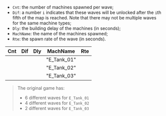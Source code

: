 - `Cnt`: the number of machines spawned per wave;
- `Dif`: a number `i` indicates that these waves will be unlocked after the `i`th fifth of the map is reached.
  Note that there may not be multiple waves for the same machine types;
- `Dly`: the building delay of the machines (in seconds);
- `MachName`: the name of the machines spawned;
- `Rte`: the spawn rate of the wave (in seconds).

| Cnt | Dif | Dly |  MachName  | Rte |
| :-: | :-: | :-: | :---------: | :-: |
|    |    |    | "E_Tank_01" |    |
|    |    |    | "E_Tank_02" |    |
|    |    |    | "E_Tank_03" |    |

> The original game has:
>
> * 6 different waves for `E_Tank_01`
> * 4 different waves for `E_Tank_02`
> * 2 different waves for `E_Tank_03`
